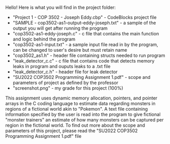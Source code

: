 Hello! Here is what you will find in the project folder:
- "Project 1 - COP 3502 - Joseph Eddy.cbp" - CodeBlocks project file
- "SAMPLE - cop3502-as1-output-eddy-joseph.txt" - a sample of the output you will get after running the program
- "cop3502-as1-eddy-joseph.c" - c file that contains the main function and logic behind the program
- "cop3502-as1-input.txt" - a sample input file read in by the program, can be changed to user's desire but must retain name
- "cop3502_as1.h" - header file containing structs needed to run program
- "leak_detector_c.c" - c file that contains code that detects memory leaks in program and ouputs leaks to a .txt file
- "leak_detector_c.h" - header file for leak detector
- "SU2022 COP3502 Programming Assignment 1.pdf" - scope and parameters of project as defined by the professor
- "screenshot.png" - my grade for this project (100%)

This assignment uses dynamic memory allocation, pointers, and pointer arrays in the C coding language to estimate data regarding monsters in regions of a fictional world akin to "Pokemon". A text file containing information specified by the user is read into the program to give fictional "monster trainers" an estimate of how many monsters can be captured per region in the fictional world. To find out more about the scope and parameters of this project, please read the "SU2022 COP3502 Programming Assignment 1.pdf" file
